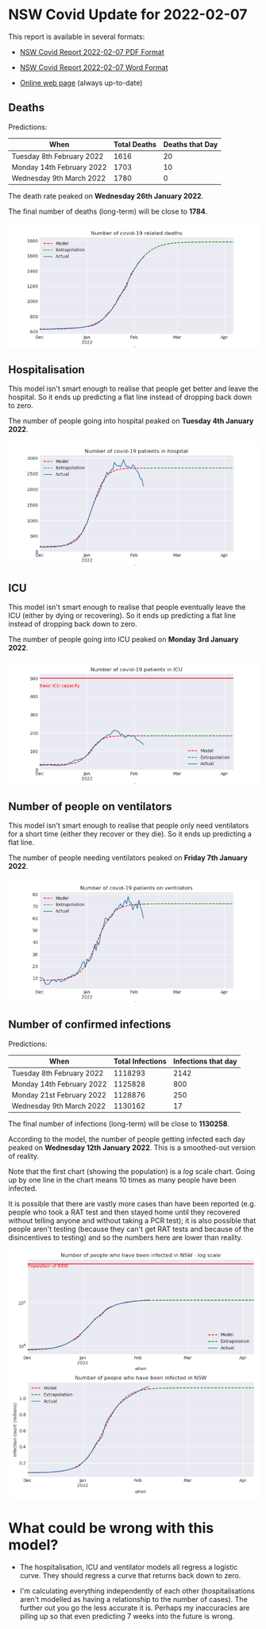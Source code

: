 # NSW Covid Update for 2022-02-07

This report is available in several formats:

- [NSW Covid Report 2022-02-07 PDF Format](https://github.com/solresol/yet-another-pandemic-prediction/raw/main/output/2022-02-07/nsw-covid-report-2022-02-07.pdf)

- [NSW Covid Report 2022-02-07 Word Format](https://github.com/solresol/yet-another-pandemic-prediction/raw/main/output/2022-02-07/nsw-covid-report-2022-02-07.docx)

- [Online web page](https://github.com/solresol/yet-another-pandemic-prediction/tree/main/output/README.md) (always up-to-date)

## Deaths

Predictions:

| When | Total Deaths | Deaths that Day |
| ---- | ------------ | --------------- |
| Tuesday 8th February 2022 | 1616 | 20 |
| Monday 14th February 2022 | 1703 | 10 |
| Wednesday 9th March 2022 | 1780 | 0 |

The death rate peaked on **Wednesday 26th January 2022**.

The final number of deaths (long-term) will
be close to **1784**.

![](2022-02-07/deaths.png)



## Hospitalisation

This model isn't smart enough to realise that people get better and leave the hospital.
So it ends up predicting a flat line instead of dropping back down to zero.

The number of people going into hospital peaked on **Tuesday 4th January 2022**.

![](2022-02-07/hospitalisation.png)

## ICU

This model isn't smart enough to realise that people eventually leave the ICU
(either by dying or recovering).
So it ends up predicting a flat line instead of dropping back down to zero.

The number of people going into ICU peaked on **Monday 3rd January 2022**.

![](2022-02-07/icu.png)

## Number of people on ventilators

This model isn't smart enough to realise that people only need ventilators for
a short time (either they recover or they die). So it ends up predicting a flat line.

The number of people needing ventilators peaked on **Friday 7th January 2022**.

![](2022-02-07/ventilators.png)

## Number of confirmed infections

Predictions:

| When | Total Infections | Infections that day |
| ---- | ------------ | --------------- |
| Tuesday 8th February 2022 | 1118293 | 2142 |
| Monday 14th February 2022 | 1125828 | 800 |
| Monday 21st February 2022 | 1128876 | 250 |
| Wednesday 9th March 2022 | 1130162 | 17 |

The final number of infections (long-term) will
be close to **1130258**.


According to the model, the number of people getting infected each day peaked on **Wednesday 12th January 2022**. This is a smoothed-out version of reality.

Note that the first chart (showing the population) is a *log* scale chart. Going up by one line in the chart means 10 times as many people have been infected. 

It is possible that there are vastly more cases than have been
reported (e.g. people who took a RAT test and then stayed home until
they recovered without telling anyone and without taking a PCR test);
it is also possible that people aren't testing (because they can't get
RAT tests and because of the disincentives to testing) and so the
numbers here are lower than reality.


![](2022-02-07/infection.png)



# What could be wrong with this model?

- The hospitalisation, ICU and ventilator models all regress a logistic curve. They
should regress a curve that returns back down to zero.

- I'm calculating everything independently of each other (hospitalisations aren't modelled as having a relationship to the number of cases). The further out you go the less accurate it is. Perhaps my inaccuracies are piling up so that even predicting 7 weeks into the future is wrong.

